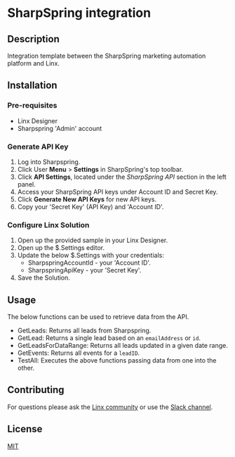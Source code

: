 # SharpSpring integration

## Description
Integration template between the SharpSpring marketing automation platform and Linx.

## Installation
### Pre-requisites

- Linx Designer
- Sharpspring 'Admin' account

### Generate API Key

1. Log into Sharpspring.
2. Click User **Menu** > **Settings** in SharpSpring's top toolbar.
3. Click **API Settings**, located under the _SharpSpring API_ section in the left panel.
4. Access your SharpSpring API keys under Account ID and Secret Key.
5. Click **Generate New API Keys** for new API keys.
6. Copy your 'Secret Key' (API Key) and 'Account ID'.

### Configure Linx Solution

1. Open up the provided sample in your Linx Designer.
1. Open up the $.Settings editor.
1. Update the below $.Settings with your credentials:
   - SharpspringAccountId - your 'Account ID'.
   - SharpspringApiKey - your 'Secret Key'.
1. Save the Solution.


## Usage

The below functions can be used to retrieve data from the API.

- GetLeads: Returns all leads from Sharpspring.
- GetLead: Returns a single lead based on an `emailAddress` or `id`.
- GetLeadsForDataRange: Returns all leads updated in a given date range.
- GetEvents: Returns all events for a `leadID`.
- TestAll: Executes the above functions passing data from one into the other.

## Contributing

For questions please ask the [Linx community](https://linx/software/community) or use the [Slack channel](https://linxsoftware.slack.com/archives/C01FLBC1XNX). 

## License

[MIT](https://github.com/linx-software/template-repo/blob/main/LICENSE.txt)


